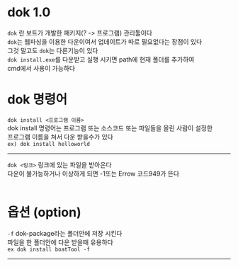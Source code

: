 # dok 1.0
`dok` 란 보트가 개발한 패키지(? -> 프로그램) 관리툴이다<br>
`dok`는 웹파싱을 이용한 다운이여서 업데이트가 따로 필요없다는 장점이 있다<br>
그것 말고도 `dok`는 다른기능이 있다<br>
`dok install.exe`를 다운받고 실행 시키면 path에 현재 폴더를 추가하여 <br>
cmd에서 사용이 가능하다<br>
# dok 명령어
`dok install <프로그램 이름>`<br>
dok install 명령어는 프로그램 또는 소스코드 또는 파일들을 올린 사람이 설정한<br>
프로그램 이름을 쳐서 다운 받을수가 있다<br>
`ex) dok install helloworld`<br>
____________________________________________________________________________
`dok <링크>`
링크에 있는 파일을 받아온다<br>
다운이 불가능하거나 이상하게 되면 -1또는 Errow 코드949가 뜬다<br> 
# 옵션 (option)
`-f` dok-package라는 폴더안에 저장 시킨다 <br>
파일을 한 폴더안에 다운 받을때 유용하다<br>
`ex dok install boatTool -f`
_____________________________________________________


